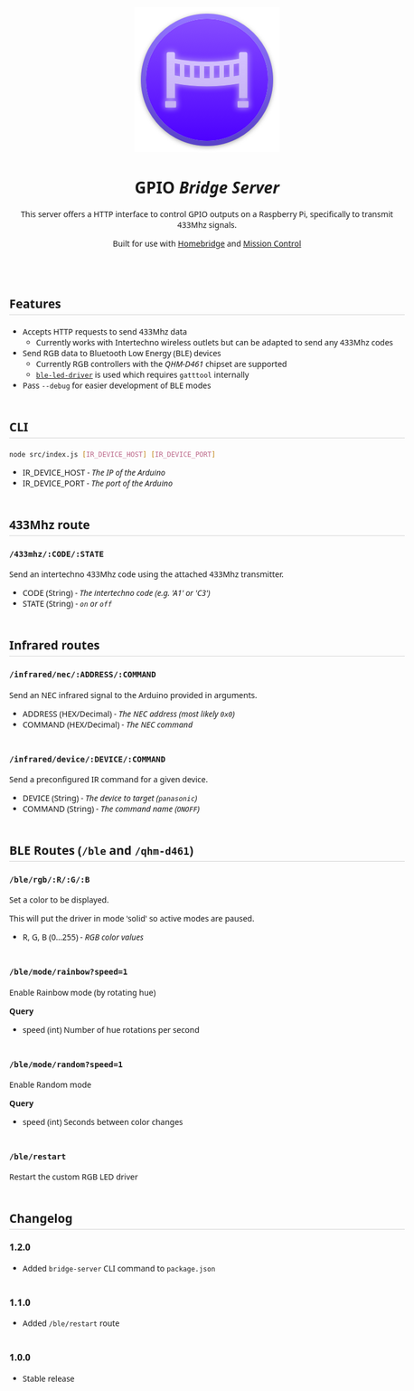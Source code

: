 <!-- This CSS is only included in the rendered docs.html of the server -->
<style type="text/css">
    body {
        max-width: 700px;
        margin: auto;
        font-family: ui-sans-serif, system-ui, -apple-system, BlinkMacSystemFont, "Segoe UI", Roboto, "Helvetica Neue", Arial, "Noto Sans", sans-serif, "Apple Color Emoji", "Segoe UI Emoji", "Segoe UI Symbol", "Noto Color Emoji";
    }

    h2 {
        margin-top: 50px;
        margin-bottom: 20px;
        padding-bottom: 5px;
        border-bottom: 1px lightgray solid;
    }

    h3 {
        margin-top: 20px;
    }



    ul {
        margin-bottom: 40px;
    }

    li ul {
        margin-bottom:  0px;
    }
</style>

<div align="center">
    <a href="https://mateffy.me/mission-control-project">
        <img src="resources/icon-web.png">
    </a>
    <h1>GPIO <i>Bridge Server</i></h1>
    <p>
        This server offers a HTTP interface to control GPIO outputs on a Raspberry Pi, specifically to transmit 433Mhz signals.
    </p>
    <p>
        Built for use with <a href="https://github.com/homebridge/homebridge">Homebridge</a> and <a href="https://mission-control.js.org">Mission Control</a>
    </p>
</div>

<br>

## Features
- Accepts HTTP requests to send 433Mhz data
    - Currently works with Intertechno wireless outlets but can be adapted to send any 433Mhz codes
- Send RGB data to Bluetooth Low Energy (BLE) devices
    - Currently RGB controllers with the _QHM-D461_ chipset are supported
    - [`ble-led-driver`](https://github.com/capevace/ble-led-driver) is used which requires `gatttool` internally
- Pass `--debug` for easier development of BLE modes

## CLI
```sh
node src/index.js [IR_DEVICE_HOST] [IR_DEVICE_PORT]
``` 
- IR_DEVICE_HOST - *The IP of the Arduino*
- IR_DEVICE_PORT - *The port of the Arduino*

## 433Mhz route
### `/433mhz/:CODE/:STATE`
Send an intertechno 433Mhz code using the attached 433Mhz transmitter.

- CODE (String) - *The intertechno code (e.g. 'A1' or 'C3')*
- STATE (String) - *`on` or `off`*

## Infrared routes
### `/infrared/nec/:ADDRESS/:COMMAND`
Send an NEC infrared signal to the Arduino provided in arguments.
- ADDRESS (HEX/Decimal) - *The NEC address (most likely `0x0`)*
- COMMAND (HEX/Decimal) - *The NEC command*

### `/infrared/device/:DEVICE/:COMMAND`

Send a preconfigured IR command for a given device.
- DEVICE (String) - *The device to target (`panasonic`)*
- COMMAND (String) - *The command name (`ONOFF`)*

## BLE Routes (`/ble` and `/qhm-d461`)

### `/ble/rgb/:R/:G/:B`
Set a color to be displayed.

This will put the driver in mode 'solid' so active modes are paused.

- R, G, B (0...255) - *RGB color values*

### `/ble/mode/rainbow?speed=1`
Enable Rainbow mode (by rotating hue)


**Query**
- speed (int) Number of hue rotations per second

### `/ble/mode/random?speed=1`
Enable Random mode


**Query**
- speed (int) Seconds between color changes

### `/ble/restart`
Restart the custom RGB LED driver


## Changelog
### 1.2.0
- Added `bridge-server` CLI command to `package.json`

### 1.1.0
- Added `/ble/restart` route

### 1.0.0
- Stable release